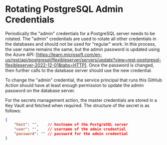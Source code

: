 # Rotating PostgreSQL Admin Credentials

Periodically the "admin" credentials for a PostgreSQL server needs to be rotated. The "admin" credentials are used to rotate all other credentials in the databases and should not be used for "regular" work. In this process, the user name remains the same, but the admin password is updated using the Azure API: [https://learn.microsoft.com/en-us/rest/api/postgresql/flexibleserver/servers/update?view=rest-postgresql-flexibleserver-2022-12-01&tabs=HTTP]. Once the password is changed, then further calls to the database server should use the new credential.

To change the "admin" credential, the service principal that runs this GitHub Action should have at least enough permission to update the admin password on the database server.

For the secrets management action, the master credentials are stored in a Key Vault and fetched when required. The structure of the secret is as follows:

```json
{
    "host": "",    // hostname of the PostgreSQL server
    "user": "",    // username of the admin credential
    "password": "" // password for the admin credential
}
```
